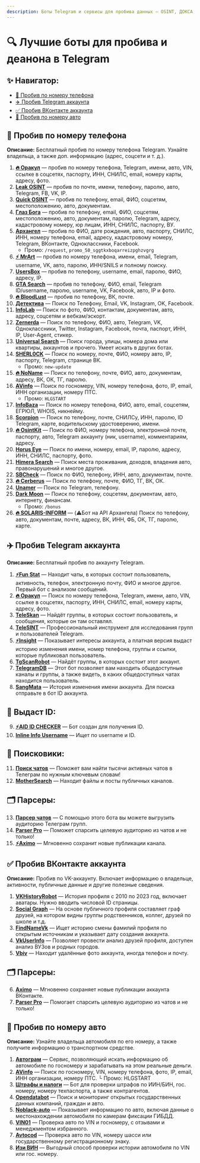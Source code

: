 ```yaml
---
description: Боты Telegram и сервисы для пробива данных — OSINT, ДОКСА, деанон, доксинга! Бесплатный пробив по номеру телефона, Telegram, VK, и авто! Пробив по базам!
---
```


# 🔍 Лучшие боты для пробива и деанона в Telegram

## ✨ Навигатор:

- [📱 Пробив по номеру телефона](#phone-check)
- [✈️ Пробив Telegram аккаунта](#telegram-check)
- [✅ Пробив ВКонтакте аккаунта](#vk-check)
- [🚗 Пробив по номеру авто](#car-check)

## 📱 Пробив по номеру телефона <a name="phone-check"></a>

**Описание:** Бесплатный пробив по номеру телефона Telegram. Узнайте владельца, а также доп. информацию (адрес, соцсети и т. д.).

1. **[🔥 Оракул](https://t.me/Orakul_OSINT2bot?start=7061387826)** — пробив по номеру телефона, Telegram, имени, авто, VIN, ссылке в соцсетях, паспорту, ИНН, СНИЛС, email, номеру карты, адресу, фото.
2. **[Leak OSINT](https://t.me/LeakOSINT_Searchesbot?start=EUNcYw0)** — пробив по почте, имени, телефону, паролю, авто, Telegram, FB, VK, IP.
3. **[Quick OSINT](https://t.me/QuickOSINT_Searchesbot?start=7061387826)** — пробив по телефону, email, ФИО, соцсетям, местоположению, авто, документам.
4. **[Глаз Бога](https://t.me/Sky_OSINT_2bot?start=7061387826)** — пробив по телефону, email, ФИО, соцсетям, местоположению, авто, документам, паролю, Telegram, адресу, кадастровому номеру, юр лицам, ИНН, СНИЛС, паспорту, ВУ.
5. **[Архангел](https://t.me/AngelOSINTRobot?start=WP5Ce1yb)** — пробив по ФИО, дате рождения, авто, паспорту, СНИЛС, ИНН, номеру телефона, email, адресу, кадастровому номеру, Telegram, ВКонтакте, Одноклассники, Facebook.
    - Промо: `/request`, `promo_50_sggtkxboqarreizpghzvgrg`
6. **[⚡️ MrArt](https://t.me/MrArt_OSINT_Bot?start=7061387826)** — пробив по номеру телефона, имени, email, Telegram, username, VK, авто, паролю, ИНН/SNILS и полному поиску.
7. **[UsersBox](https://t.me/Userbox_OSINT_Searchbot?start=NzA2MTM4NzgyNg)** — пробив по телефону, username, email, паролю, ФИО, адресу, IP.
8. **[GTA Search](https://t.me/GTA_SearchOSINTbot?start=7061387826)** — пробив по телефону, ФИО, email, Telegram ID/username, паролю, username, VK, Facebook, авто, IP и фото.
9. **[🔥 BloodLust](https://t.me/BloodLustSearch_bot?start=UsDuq7061387826)** — пробив по телефону, ВК, почте.
10. **[Детектива](https://t.me/Detectiva_OSINT_bot?start=ref7061387826)** — Поиск по Телефону, Email, VK, Instagram, OK, Facebook.
11. **[InfoLab](https://t.me/InfoLab_OSINT_2bot)** — Поиск по фото, ФИО, контактам, документам, авто, адресу, соцсетям и вебкам/эскорт.
12. **[Zernerda](https://t.me/zernerdooobot?start=D0C718B657)** — Поиск по телефону, ФИО, авто, Telegram, VK, Одноклассники, Twitter, Instagram, Facebook, почта, паспорт, ИНН, IP, User-Agent, стикер.
13. **[Universal Search](https://t.me/UniversalSearchEasyBot?start=7061387826)** — Поиск города, улицы, номера дома или квартиры, аккаунтов и прочего. Умеет искать в других ботах.
14. **[SHERL0CK](https://t.me/sherl0ck_search_robot?start=7061387826)** — Поиск по номеру, почте, ФИО, номеру авто, IP, паспорту, Telegram, странице ВК.
    - Промо: `new-update`
15. **[🔥 NoName](https://t.me/No_NameSearchBot?start=7061387826)** — Поиск по телефону, почте, ФИО, авто, документам, адресу, ВК, ОК, ТГ, паролю.
16. **[AVinfo](https://t.me/avinfo?start=ref3398538)** — Поиск по госномеру, VIN, номеру телефона, фото, IP, email, ИНН организации, номеру ПТС.
    - Промо: `HLGSTART`
17. **[InfoBaza](https://t.me/Info_Baza_Searchbot?start=7061387826)** — Поиск по номеру телефона, ФИО, авто, email, соцсетям, ЕГРЮЛ, WHOIS, никнейму.
18. **[Scorpion](https://t.me/scorpion_network_bot)** — Поиск по телефону, почте, СНИЛСу, ИНН, паролю, ID Telegram, карте, водительскому удостоверению, имени.
19. **[🔥 OsintKit](https://t.me/osintkit_bot)** — Поиск по ФИО, номеру телефона, электронной почте, паспорту, авто, Telegram аккаунту (ник, username), комментариям, адресу.
20. **[Horus Eye](https://t.me/HorusEye_OSINT_bot?start=7061387826)** — Поиск по имени, номеру, email, IP, паролю, адресу, ИНН, СНИЛС, паспорту, фото.
21. **[Himera Search](https://t.me/Himera_Search_2bot?start=7061387826)** — Поиск места проживания, доходов, владения авто, правонарушений и многое другое.
22. **[SBCheck](https://t.me/UpShop_bot?start=7061387826)** — Поиск по ФИО, телефону, ИНН, авто, документам, почте.
23. **[🔥 Cerberus](https://t.me/infocerberusbot?start=7061387826)** — Поиск по телефону, почте, ФИО, ТГ, ВК, ОК.
24. **[Unamer](https://t.me/unamer_bot?start=ref-db1ZLxaIAmy2xA)** — Поиск по Telegram, телефону.
25. **[Dark Moon](https://t.me/DarkM00nSearcher_bot?start=7061387826)** — Поиск по телефону, соцсетям, документам, авто, интернету, финансам.
    - Промо: `/bonus`
26. **[🔥 SOLARIS-INFORM](https://t.me/solaris_inform_robot?start=7061387826)** — (⚠️Бот на API Архангела) Поиск по телефону, авто, документам, почте, адресу, ВК, ИНН, ФБ, ОК, ТГ, паролю, карте.



## ✈️ Пробив Telegram аккаунта <a name="telegram-check"></a>

**Описание:** Бесплатный пробив по аккаунту Telegram.

1. **[⚡️Fun Stat](http://t.me/FunStat_osint_bot?start=0101323AE4A401000000)** — Находит чаты, в которых состоит пользователь, активность, телефон, электронную почту, ФИО и многое другое. Первый бот с анализом сообщений.
2. **[🔥 Оракул](https://t.me/Orakul_OSINT2bot?start=7061387826)** — Поиск по номеру телефона, Telegram, имени, авто, VIN, ссылке в соцсетях, паспорту, ИНН, СНИЛС, email, номеру карты, адресу, фото.
3. **[TeleSkan](http://t.me/Tele_skan_bot?start=7061387826)** — Найдёт группы, в которых состоит пользователь, и сообщения, которые он там оставлял.
4. **[TeleSINT](https://t.me/telesint_bot)** — Профессиональный инструмент для исследования групп и пользователей Telegram.
5. **[⚡️Insight](https://t.me/eyeofbeholder_bot)** — Показывает интересы аккаунта, а платная версия выдаст историю изменения имени, номер телефона, группы и ссылки, которые публиковал пользователь.
6. **[TgScanRobot](https://t.me/tgscan_clone_robot)** — Найдёт группы, в которых состоит этот аккаунт.
7. **[TelegramDB](https://t.me/tgdb_bot)** — Этот бот позволяет вам находить общедоступные каналы и группы, а также видеть, в каких общедоступных чатах находится пользователь.
8. **[SangMata](https://t.me/SangMata_BOT)** — История изменения имени аккаунта. Для поиска отправьте в бот ID аккаунта.

## 🪪 Выдаст ID:
9. **[⚡️AID ID CHECKER](https://t.me/CheckID_AIDbot)** — Бот создан для получения ID.
10. **[Inline Info Username](https://t.me/usinfobot)** — Ищет по username и ID.

## 🔎 Поисковики:
11. **[Поиск чатов](https://t.me/searchforchatsbot?start=tEW57dLnxy3R)** — Поможет вам найти тысячи активных чатов в Телеграм по нужным ключевым словам!
12. **[MotherSearch](https://t.me/MotherSearchBot)** — Находит файлы и посты публичных каналов.

## 🗂 Парсеры:
13. **[Парсер чатов](http://t.me/parsetgbot?start=Iw2h9UqYY6dF)** — С помощью этого бота вы можете выгрузить аудиторию Телеграм групп.
14. **[Parser Pro](https://t.me/botparser_bot?start=7061387826)** — Поможет спарсить целевую аудиторию из чатов и не только!
15. **[⚡️Aximo](https://t.me/aximobot?start=ref7061387826)** — Мгновенно сохранит новые публикации канала.



## ✅ Пробив ВКонтакте аккаунта <a name="vk-check"></a>

**Описание:** Пробив по VK-аккаунту. Включает информацию о владельце, активности, публичные данные и другие полезные сведения.

1. **[VKHistoryRobot](https://t.me/VKHistoryRobot)** — История профиля с 2010 по 2023 год, включает аватары. Нужно вводить числовой ID страницы.
2. **[Social Graph](https://t.me/social_graph_osint_bot?start=7061387827)** — На основе публичного профиля составляет граф друзей, на котором видны группы родственников, коллег, друзей по школе и т.д.
3. **[FindNameVk](https://t.me/FindNameVk_bot)** — Ищет историю смены фамилий профиля по открытым источникам и указывает дату создания аккаунта.
4. **[VkUserInfo](https://t.me/InfoVkUser_bot)** — Позволяет провести анализ друзей профиля, доступен анализ ВУЗов и родных городов.
5. **[Vbiv](https://t.me/Vbib_bot)** — Находит удалённые фото аккаунта, иногда телефон и почту.

## 🗂 Парсеры:
6. **[Aximo](https://t.me/aximobot?start=ref7061387826)** — Мгновенно сохраняет новые публикации аккаунта ВКонтакте.
7. **[Parser Pro](https://t.me/botparser_bot?start=7061387826)** — Помогает спарсить целевую аудиторию из чатов и не только!



## 🚗 Пробив по номеру авто <a name="car-check"></a>

**Описание:** Узнайте владельца автомобиля по его номеру, а также получите информацию о транспортном средстве.

1. **[Автограм](https://t.me/ABTOGRAMBOT?start=7061387826)** — Сервис, позволяющий искать информацию об автомобиле по госномеру и зарабатывать на этом реальные деньги.
2. **[AVinfo](https://t.me/avinfo?start=ref3398538)** — Поиск по госномеру, VIN, номеру телефона, фото, IP, email, ИНН организации, номеру ПТС.
   └ Промо: HLGSTART
3. **[Штрафы и налоги](https://t.me/ShtrafKZBot?start=f9c001a068a74c10b)** — Бот для проверки штрафов по ИИН/БИН, гос. номеру, номеру техпаспорта, а также контрагентов.
4. **[Opendatabot](https://telegram.me/OpenDataUABot?start=source_share-cc_5649321)** — Поиск и мониторинг открытых государственных данных компаний, граждан и авто.
5. **[Noblack-auto](https://t.me/noblackAuto_bot)** — Показывает информацию по авто, включая данные о местонахождении автомобиля по камерам фиксации ГИБДД.
6. **[VIN01](https://t.me/vin01bot)** — Проверка авто по VIN и госномеру, с отзывами и менеджментом избранного.
7. **[Avtocod](https://t.me/avtocodbot)** — Проверка авто по VIN, номеру шасси или государственному регистрационному знаку.
8. **[Изи ВИН](https://t.me/EasyVINbot)** — Выгодный способ проверки истории автомобиля по VIN или гос. номеру.

